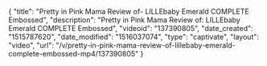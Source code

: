 {
    "title": "Pretty in Pink Mama Review of- LILLEbaby Emerald COMPLETE Embossed",
    "description": "Pretty in Pink Mama Review of: LILLEbaby Emerald COMPLETE Embossed",
    "videoid": "137390805",
    "date_created": "1515787620",
    "date_modified": "1516037074",
    "type": "captivate",
    "layout": "video",
    "url": "\/v\/pretty-in-pink-mama-review-of-lillebaby-emerald-complete-embossed-mp4\/137390805"
}